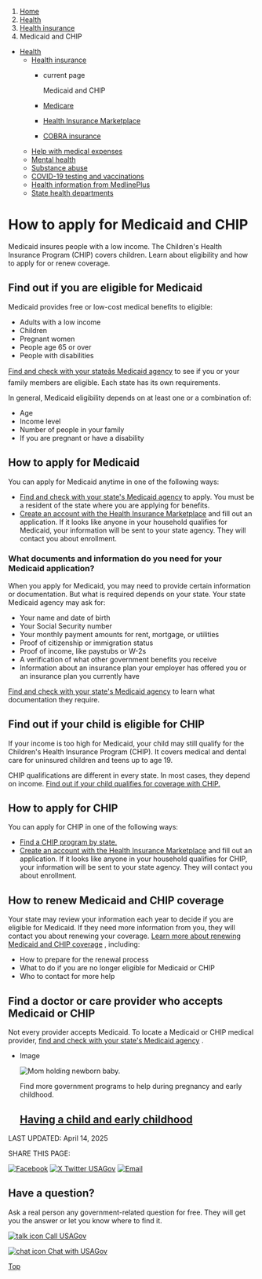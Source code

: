 1. [Home](/)
2. [Health](/health)
3. [Health insurance](/health-insurance)
4. Medicaid and CHIP

* [Health](/health)
  + [Health insurance](/health-insurance)
    - current page

      Medicaid and CHIP
    - [Medicare](/medicare)
    - [Health Insurance Marketplace](/health-insurance-marketplace)
    - [COBRA insurance](/cobra-health-insurance)
  + [Help with medical expenses](/help-with-medical-bills)
  + [Mental health](/mental-health)
  + [Substance abuse](/substance-abuse)
  + [COVID-19 testing and vaccinations](/covid-tests-vaccinations)
  + [Health information from MedlinePlus](/health-information)
  + [State health departments](/state-health)

How to apply for Medicaid and CHIP
==================================

Medicaid insures people with a low income. The Children's Health Insurance Program (CHIP) covers children. Learn about eligibility and how to apply for or renew coverage.

Find out if you are eligible for Medicaid
-----------------------------------------

Medicaid provides free or low-cost medical benefits to eligible:

* Adults with a low income
* Children
* Pregnant women
* People age 65 or over
* People with disabilities

[Find and check with your stateâs Medicaid agency](https://www.medicaid.gov/about-us/where-can-people-get-help-medicaid-chip)
to see if you or your family members are eligible. Each state has its own requirements.

In general, Medicaid eligibility depends on at least one or a combination of:

* Age
* Income level
* Number of people in your family
* If you are pregnant or have a disability

How to apply for Medicaid
-------------------------

You can apply for Medicaid anytime in one of the following ways:

* [Find and check with your state's Medicaid agency](https://www.medicaid.gov/about-us/where-can-people-get-help-medicaid-chip)
  to apply. You must be a resident of the state where you are applying for benefits.
* [Create an account with the Health Insurance Marketplace](https://www.healthcare.gov/create-account)
  and fill out an application. If it looks like anyone in your household qualifies for Medicaid, your information will be sent to your state agency. They will contact you about enrollment.

### **What documents and information do you need for your Medicaid application?**

When you apply for Medicaid, you may need to provide certain information or documentation. But what is required depends on your state. Your state Medicaid agency may ask for:

* Your name and date of birth
* Your Social Security number
* Your monthly payment amounts for rent, mortgage, or utilities
* Proof of citizenship or immigration status
* Proof of income, like paystubs or W-2s
* A verification of what other government benefits you receive
* Information about an insurance plan your employer has offered you or an insurance plan you currently have

[Find and check with your state's Medicaid agency](https://www.medicaid.gov/about-us/where-can-people-get-help-medicaid-chip)
to learn what documentation they require.

Find out if your child is eligible for CHIP
-------------------------------------------

If your income is too high for Medicaid, your child may still qualify for the Children's Health Insurance Program (CHIP). It covers medical and dental care for uninsured children and teens up to age 19.

CHIP qualifications are different in every state. In most cases, they depend on income.
[Find out if your child qualifies for coverage with CHIP.](https://www.insurekidsnow.gov/find-coverage-your-family/frequently-asked-questions/index.html#childEligible)

How to apply for CHIP
---------------------

You can apply for CHIP in one of the following ways:

* [Find a CHIP program by state.](https://www.medicaid.gov/about-us/where-can-people-get-help-medicaid-chip)
* [Create an account with the Health Insurance Marketplace](https://www.healthcare.gov/create-account)
  and fill out an application. If it looks like anyone in your household qualifies for CHIP, your information will be sent to your state agency. They will contact you about enrollment.

**How to renew Medicaid and CHIP coverage**
-------------------------------------------

Your state may review your information each year to decide if you are eligible for Medicaid. If they need more information from you, they will contact you about renewing your coverage.
[Learn more about renewing Medicaid and CHIP coverage](https://www.medicaid.gov/resources-for-states/coronavirus-disease-2019-covid-19/unwinding-and-returning-regular-operations-after-covid-19/renew-your-medicaid-or-chip-coverage)
, including:

* How to prepare for the renewal process
* What to do if you are no longer eligible for Medicaid or CHIP
* Who to contact for more help

Find a doctor or care provider who accepts Medicaid or CHIP
-----------------------------------------------------------

Not every provider accepts Medicaid. To locate a Medicaid or CHIP medical provider,
[find and check with your state's Medicaid agency](https://www.medicaid.gov/about-us/where-can-people-get-help-medicaid-chip)
.

* Image

  ![Mom holding newborn baby.](https://www.usa.gov/s3/files/styles/large/public/2023-01/Banner_img_Birth_en.png?itok=fpmeUMKv)

  Find more government programs to help during pregnancy and early childhood.

  [Having a child and early childhood](/early-childhood)
  ------------------------------------------------------

LAST UPDATED:
April 14, 2025

SHARE THIS PAGE:

[![Facebook](/themes/custom/usagov/images/social-media-icons/Facebook_Icon.svg)](https://www.facebook.com/sharer/sharer.php?u=https://www.usa.gov/medicaid-chip-insurance&v=3)
[![X Twitter USAGov](/themes/custom/usagov/images/social-media-icons/X_Twitter_Icon.svg?version=2)](https://twitter.com/intent/tweet?source=webclient&text=https://www.usa.gov/medicaid-chip-insurance)
[![Email](/themes/custom/usagov/images/social-media-icons/Email_Icon.svg?version=2)](mailto:?subject=https://www.usa.gov/medicaid-chip-insurance)

Have a question?
----------------

Ask a real person any government-related question for free. They will get you the answer or let you know where to find it.

[![talk icon](/themes/custom/usagov/images/ICONS_talk.png)
Call USAGov](/phone)

[![chat icon](/themes/custom/usagov/images/ICONS_chat.png)
Chat with USAGov](/chat)

[Top](#main-content)